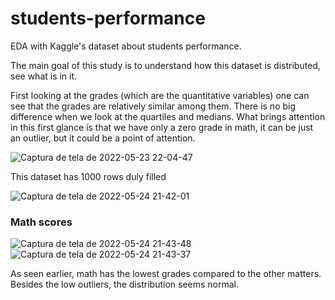 # students-performance
EDA with Kaggle's dataset about students performance.

The main goal of this study is to understand how this dataset is distributed, see what is in it.

First looking at the grades (which are the quantitative variables) one can see that the grades are relatively similar among them. There is no big difference when we look at the quartiles and medians.
What brings attention in this first glance is that we have only a zero grade in math, it can be just an outlier, but it could be a point of attention. 

![Captura de tela de 2022-05-23 22-04-47](https://user-images.githubusercontent.com/82065199/169928000-a6f86bdc-64d8-4d79-ae53-d53bc2f13dd5.png)

This dataset has 1000 rows duly filled

![Captura de tela de 2022-05-24 21-42-01](https://user-images.githubusercontent.com/82065199/170154492-d30ffbf7-e729-48fb-bd8c-3cd2f60bc384.png)

### Math scores

![Captura de tela de 2022-05-24 21-43-48](https://user-images.githubusercontent.com/82065199/170154822-4e3f9802-74c4-46b5-bc74-f8b08cfc1d39.png) ![Captura de tela de 2022-05-24 21-43-37](https://user-images.githubusercontent.com/82065199/170154825-31199044-ee66-43d8-a6f3-cfc0f0717a5e.png)

As seen earlier, math has the lowest grades compared to the other matters. Besides the low outliers, the distribution seems normal.

